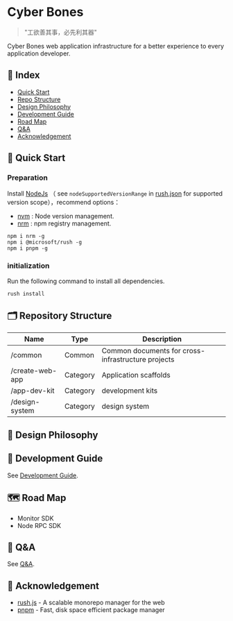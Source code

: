 # Cyber Bones

> "工欲善其事，必先利其器"

Cyber Bones web application infrastructure for a better experience to every application developer.

## 📝 Index

- [Quick Start](#getting_started)
- [Repo Structure](#repo_structure)
- [Design Philosophy](#design_philosophy)
- [Development Guide](development_guide)
- [Road Map](#road_map)
- [Q&A](#faq)
- [Acknowledgement](#acknowledgement)

## 🏁 Quick Start <a name = "getting_started"></a>
### Preparation

Install [NodeJs](https://nodejs.org/en/) （ see `nodeSupportedVersionRange` in  [rush.json](./rush.json) for supported version scope），recommend options：
- [nvm](https://github.com/nvm-sh/nvm) :  Node version management.
- [nrm](https://github.com/Pana/nrm) : npm registry management.
```
npm i nrm -g
npm i @microsoft/rush -g
npm i pnpm -g
```
### initialization
Run the following command to install all dependencies.
```
rush install
```


## 🗂 Repository Structure  <a name = "repo_structure"></a>
| Name       | Type |  Description    |
| --------------|--- | ----------- |
| /common| Common | Common documents for cross-infrastructure projects |
| /create-web-app | Category | Application scaffolds  |
| /app-dev-kit | Category | development kits |
| /design-system| Category| design system |


## 🎨 Design Philosophy <a name = "design_philosophy"></a>

## 📖 Development Guide <a name ="developer_guide"></a>
See [Development Guide](./common/docs/developerGuide.md).

## 🗺 Road Map <a name = "road_map"></a>
- Monitor SDK
- Node RPC SDK

## 🚨 Q&A <a name = "faq"></a>
See [Q&A](./common/docs/FAQ.md).

## 🎉 Acknowledgement <a name = "acknowledgement"></a>
- [rush.js](https://rushjs.io/) - A scalable monorepo manager for the web
- [pnpm](https://pnpm.io/) - Fast, disk space efficient package manager
